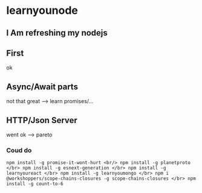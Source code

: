 # learnyounode
## I Am refreshing my nodejs
## First  
ok 
## Async/Await parts 
not that great --> learn promises/...

## HTTP/Json Server 
went ok --> pareto


### Coud do
`npm install -g promise-it-wont-hurt <br/>
npm install -g planetproto </br>
npm install -g esnext-generation </br>
npm install -g learnyoureact </br>
npm install -g learnyoumongo </br>
npm i @workshoppers/scope-chains-closures -g scope-chains-closures </br>
npm install -g count-to-6`

